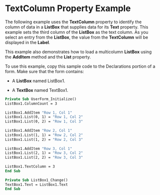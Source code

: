 
# TextColumn Property Example

The following example uses the  **TextColumn** property to identify the column of data in a **ListBox** that supplies data for its **Text** property. This example sets the third column of the **ListBox** as the text column. As you select an entry from the **ListBox**, the value from the **TextColumn** will be displayed in the **Label**.

This example also demonstrates how to load a multicolumn  **ListBox** using the **AddItem** method and the **List** property.

To use this example, copy this sample code to the Declarations portion of a form. Make sure that the form contains:



- A  **ListBox** named ListBox1.
    
- A  **TextBox** named TextBox1.
    




```vb
Private Sub UserForm_Initialize() 
ListBox1.ColumnCount = 3 
 
ListBox1.AddItem "Row 1, Col 1" 
ListBox1.List(0, 1) = "Row 1, Col 2" 
ListBox1.List(0, 2) = "Row 1, Col 3" 
 
ListBox1.AddItem "Row 2, Col 1" 
ListBox1.List(1, 1) = "Row 2, Col 2" 
ListBox1.List(1, 2) = "Row 2, Col 3" 
 
ListBox1.AddItem "Row 3, Col 1" 
ListBox1.List(2, 1) = "Row 3, Col 2" 
ListBox1.List(2, 2) = "Row 3, Col 3" 
 
ListBox1.TextColumn = 3 
End Sub 
 
Private Sub ListBox1_Change() 
TextBox1.Text = ListBox1.Text 
End Sub
```

